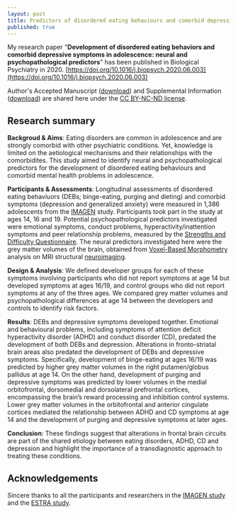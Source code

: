 ```yaml
---
layout: post
title: Predictors of disordered eating behaviours and comorbid depressive symptoms in adolescence
published: true
---
```



My research paper "**Development of disordered eating behaviors and comorbid depressive symptoms in adolescence: neural and psychopathological predictors**" has been published in Biological Psychiatry in 2020. [https://doi.org/10.1016/j.biopsych.2020.06.003](https://doi.org/10.1016/j.biopsych.2020.06.003)

Author's Accepted Manuscript 
([download](https://github.com/crickfan/file_share/blob/master/BPS2020/Zhang2020_BPS_accepted_manuscript.pdf)) and Supplemental Information ([download](https://github.com/crickfan/file_share/blob/master/BPS2020/Zhang2020_BPS_Supplemental.pdf)) are shared here under the [CC BY-NC-ND license](https://creativecommons.org/licenses/by-nc-nd/4.0/).

## Research summary

**Backgroud & Aims**: Eating disorders are common in adolescence and are strongly comorbid with other psychiatric conditions. Yet, knowledge is limited on the aetiological mechanisms and their relationships with the comorbidites. This study aimed to identify neural and psychopathological predictors for the development of disordered eating behaviours and comorbid mental health problems in adolescence.

**Participants & Assessments**: Longitudinal assessments of disordered eating behaviuors (DEBs; binge-eating, purging and dieting) and comorbid symptoms (depression and generalized anxiety) were measured in 1,386 adolescents from the [IMAGEN](https://imagen-europe.com/) study. Participants took part in the study at ages 14, 16 and 19. Potential psychopathological predictors investigated were emotional symptoms, conduct problems, hyperactivity/inattention symptoms and peer relationship problems, measured by the [Strengths and Difficulty Questionnaire](https://sdqinfo.org/). The neural predictors investigated here were the grey matter volumes of the brain, obtained from [Voxel-Based Morphometry](https://www.jneurosci.org/content/29/31/9661) analysis on MRI structural [neuroimaging](https://en.wikipedia.org/wiki/Neuroimaging).

**Design & Analysis**: We defined developer groups for each of these symptoms involving participants who did not report symptoms at age 14 but developed symptoms at ages 16/19, and control groups who did not report symptoms at any of the three ages. We compared grey matter volumes and psychopathological differences at age 14 between the developers and controls to identify risk factors.

**Results**: DEBs and depressive symptoms developed together. Emotional and behavioural problems, including symptoms of attention deficit hyperactivity disorder (ADHD) and conduct disorder (CD), predated the development of both DEBs and depression. Alterations in fronto-striatal brain areas also predated the development of DEBs and depressive symptoms. Specifically, development of binge-eating at ages 16/19 was predicted by higher grey matter volumes in the right putamen/globus pallidus at age 14. On the other hand, development of purging and depressive symptoms was predicted by lower volumes in the medial orbitofrontal, dorsomedial and dorsolateral prefrontal cortices, encompassing the brain’s reward processing and inhibition control systems. Lower grey matter volumes in the orbitofrontal and anterior cingulate cortices mediated the relationship between ADHD and CD symptoms at age 14 and the development of purging and depressive symptoms at later ages. 

**Conclusion**: These findings suggest that alterations in frontal brain circuits are part of the shared etiology between eating disorders, ADHD, CD and depression and highlight the importance of a transdiagnostic approach to treating these conditions.

## Acknowledgements
Sincere thanks to all the participants and researchers in the [IMAGEN study](https://imagen-europe.com/) and the [ESTRA study](https://estrastudy.co.uk/).
